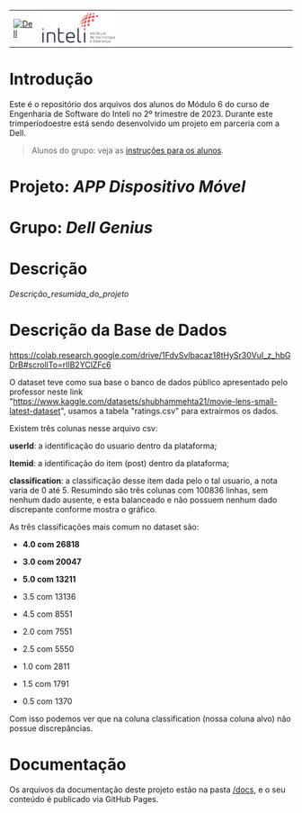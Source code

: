 <table>
<tr>
<td>
<a href= "https://www.dell.com/pt-br"><img src="https://pt.wikipedia.org/wiki/Ficheiro:Dell_logo_2016.svg" alt="Dell" border="0" width="100%"></a>
</td>
<td><a href= "https://www.inteli.edu.br/"><img src="./docs/img/inteli-logo.png" alt="Inteli - Instituto de Tecnologia e Liderança" border="0" width="30%"></a>
</td>
</tr>
</table>

# Introdução

Este é o repositório dos arquivos dos alunos do Módulo 6 do curso de Engenharia de Software do Inteli no 2º trimestre de 2023. Durante este trimperíodoestre está sendo desenvolvido um projeto em parceria com a Dell.

> Alunos do grupo: veja as [instruções para os alunos](LEIAME_aluno.md).

# Projeto: *APP Dispositivo Móvel*

# Grupo: *Dell Genius*

# Descrição

*Descrição_resumida_do_projeto*

# Descrição da Base de Dados

https://colab.research.google.com/drive/1FdvSvlbacaz18tHySr30VuI_z_hbGDrB#scrollTo=rIlB2YClZFc6

O dataset teve como sua base o banco de dados público apresentado pelo professor neste link "https://www.kaggle.com/datasets/shubhammehta21/movie-lens-small-latest-dataset", usamos a tabela "ratings.csv" para extrairmos os dados.

Existem três colunas nesse arquivo csv:

**userId**: a identificação do usuario dentro da plataforma;

**Itemid**: a identificação do item (post) dentro da plataforma;

**classification**: a classificação desse item dada pelo o tal usuario, a nota varia de 0 até 5. Resumindo são três colunas com 100836 linhas, sem nenhum dado ausente, e esta balanceado e não possuem nenhum dado discrepante conforme mostra o gráfico.

As três classificações mais comum no dataset são:

- **4.0 com 26818**

- **3.0 com 20047**

- **5.0 com 13211**

- 3.5 com 13136

- 4.5 com 8551

- 2.0 com 7551

- 2.5 com 5550

- 1.0 com 2811

- 1.5 com 1791

- 0.5 com 1370

Com isso podemos ver que na coluna classification (nossa coluna alvo) não possue discrepâncias.


# Documentação

Os arquivos da documentação deste projeto estão na pasta [/docs](/docs), e o seu conteúdo é publicado via GitHub Pages.
